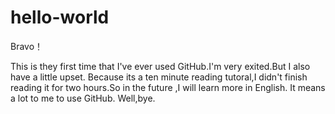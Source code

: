 # hello-world

Bravo！

   This is they first time that I've ever used GitHub.I'm very exited.But I also have a little upset. Because
its a ten minute reading tutoral,I didn't finish reading it for two hours.So in the future ,I will learn more in English.
   It means a lot to me to use GitHub.
   Well,bye.                                                                                                                               
